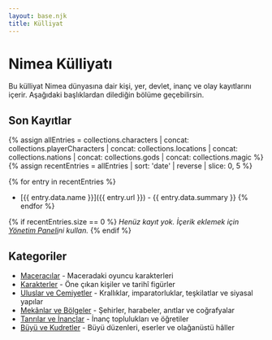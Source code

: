 ```yaml
---
layout: base.njk
title: Külliyat
---
```


# Nimea Külliyatı

Bu külliyat Nimea dünyasına dair kişi, yer, devlet, inanç ve olay kayıtlarını içerir. Aşağıdaki başlıklardan dilediğin bölüme geçebilirsin.

## Son Kayıtlar

{% assign allEntries = collections.characters | concat: collections.playerCharacters | concat: collections.locations | concat: collections.nations | concat: collections.gods | concat: collections.magic %}
{% assign recentEntries = allEntries | sort: 'date' | reverse | slice: 0, 5 %}

{% for entry in recentEntries %}
* [{{ entry.data.name }}]({{ entry.url }}) - {{ entry.data.summary }}
{% endfor %}

{% if recentEntries.size == 0 %}
*Henüz kayıt yok. İçerik eklemek için [Yönetim Paneli](/admin/)ni kullan.*
{% endif %}

## Kategoriler

* [Maceracılar](player-characters/) - Maceradaki oyuncu karakterleri
* [Karakterler](characters/) - Öne çıkan kişiler ve tarihî figürler
* [Uluslar ve Cemiyetler](nations-factions/) - Krallıklar, imparatorluklar, teşkilatlar ve siyasal yapılar
* [Mekânlar ve Bölgeler](locations-regions/) - Şehirler, harabeler, anıtlar ve coğrafyalar
* [Tanrılar ve İnançlar](gods-religions/) - İnanç toplulukları ve öğretiler
* [Büyü ve Kudretler](magic-powers/) - Büyü düzenleri, eserler ve olağanüstü hâller

